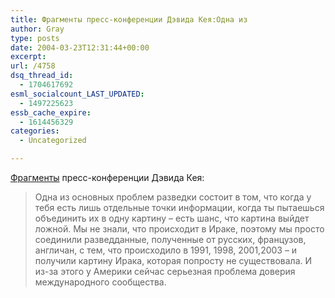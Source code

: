 ```yaml
---
title: Фрагменты пресс-конференции Дэвида Кея:Одна из
author: Gray
type: posts
date: 2004-03-23T12:31:44+00:00
excerpt:
url: /4758
dsq_thread_id:
  - 1704617692
esml_socialcount_LAST_UPDATED:
  - 1497225623
essb_cache_expire:
  - 1614456329
categories:
  - Uncategorized

---
```








<a href="http://www.livejournal.com/users/mozgovaya/192637.html?#cutid1" target="_blank">Фрагменты</a> пресс-конференции Дэвида Кея:

> Одна из основных проблем разведки состоит в том, что когда у тебя есть лишь отдельные точки информации, когда ты пытаешься объединить их в одну картину &#8211; есть шанс, что картина выйдет ложной. Мы не знали, что происходит в Ираке, поэтому мы просто соединили разведданные, полученные от русских, французов, англичан, с тем, что происходило в 1991, 1998, 2001,2003 &#8211; и получили картину Ирака, которая попросту не существовала. И из-за этого у Америки сейчас серьезная проблема доверия международного сообщества.